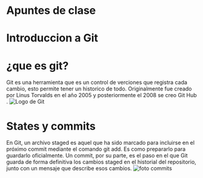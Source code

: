# Apuntes de clase 
# Introduccion a Git
# ¿que es git?
Git es una herramienta que es un control de verciones  que registra cada cambio, esto permite tener un historico de todo.
Originalmente fue creado por Linus Torvalds en el año 2005 y posteriormente el 2008 se creo Git Hub .
![Logo de Git](https://upload.wikimedia.org/wikipedia/commons/e/e0/Git-logo.svg)
# States y commits
En Git, un archivo staged es aquel que ha sido marcado para incluirse en el próximo commit mediante el comando git add. Es como prepararlo para guardarlo oficialmente. Un commit, por su parte, es el paso en el que Git guarda de forma definitiva los cambios staged en el historial del repositorio, junto con un mensaje que describe esos cambios.
![foto commits](https://encrypted-tbn0.gstatic.com/images?q=tbn:ANd9GcTh7aoYyYVOfjgr9IbvaAVTD7l_pifxn7KPQA&s) 